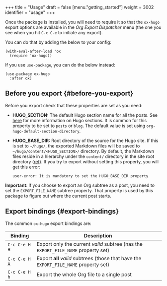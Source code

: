 +++
title = "Usage"
draft = false
[menu."getting_started"]
  weight = 3002
  identifier = "usage"
+++

Once the package is installed, you will need to require it so that the
`ox-hugo` export options are available in the _Org Export Dispatcher_
menu (the one you see when you hit `C-c C-e` to initiate any export).

You can do that by adding the below to your config:

```emacs-lisp
(with-eval-after-load 'ox
  (require 'ox-hugo))
```

If you use `use-package`, you can do the below instead:

```emacs-lisp
(use-package ox-hugo
  :after ox)
```


## Before you export {#before-you-export}

Before you export check that these properties are set as you need:

-   **HUGO\_SECTION:** The default Hugo section name for all the posts.  See
    [here](http://gohugo.io/content/sections/) for more information on Hugo sections.  It is
    common for this property to be set to `posts` or
    `blog`.  The default value is set using
    `org-hugo-default-section-directory`.
-   **HUGO\_BASE\_DIR:** Root directory of the source for the Hugo site. If
    this is set to `~/hugo/`, the exported Markdown
    files will be saved to
    `~/hugo/content/<HUGO_SECTION>/` directory.  By
    default, the Markdown files reside in a hierarchy
    under the `content/` directory in the site root
    directory ([ref](http://gohugo.io/content/organization/)). If you try to export without
    setting this property, you will get this error:

    ```text
    user-error: It is mandatory to set the HUGO_BASE_DIR property
    ```

**Important**: If you choose to export an Org subtree as a post, you
 need to set the `EXPORT_FILE_NAME` subtree property. That property is
 used by this package to figure out where the current post starts.


## Export bindings {#export-bindings}

The common `ox-hugo` export bindings are:

| Binding       | Description                                                                           |
|---------------|---------------------------------------------------------------------------------------|
| `C-c C-e H H` | Export only the current _valid_ subtree (has the `EXPORT_FILE_NAME` property set)     |
| `C-c C-e H A` | Export **all** _valid_ subtrees (those that have the `EXPORT_FILE_NAME` property set) |
| `C-c C-e H h` | Export the whole Org file to a single post                                            |
